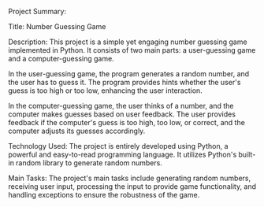 Project Summary:

Title: Number Guessing Game

Description: This project is a simple yet engaging number guessing game implemented in Python. It consists of two main parts: a user-guessing game and a computer-guessing game.

In the user-guessing game, the program generates a random number, and the user has to guess it. The program provides hints whether the user's guess is too high or too low, enhancing the user interaction.

In the computer-guessing game, the user thinks of a number, and the computer makes guesses based on user feedback. The user provides feedback if the computer's guess is too high, too low, or correct, and the computer adjusts its guesses accordingly.

Technology Used: The project is entirely developed using Python, a powerful and easy-to-read programming language. It utilizes Python's built-in random library to generate random numbers.

Main Tasks: The project's main tasks include generating random numbers, receiving user input, processing the input to provide game functionality, and handling exceptions to ensure the robustness of the game.
